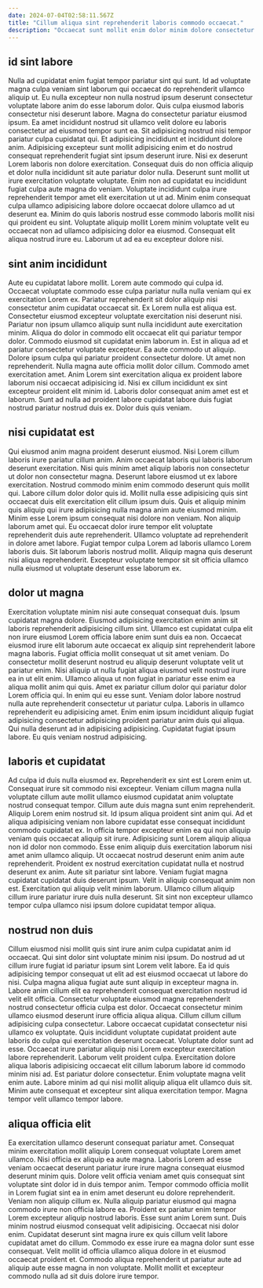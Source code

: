 ```yaml
---
date: 2024-07-04T02:58:11.567Z
title: "Cillum aliqua sint reprehenderit laboris commodo occaecat."
description: "Occaecat sunt mollit enim dolor minim dolore consectetur aliquip proident nostrud pariatur sint aliquip Lorem fugiat. Enim ex minim mollit aliqua dolor adipisicing sint nulla ullamco non dolore proident laborum pariatur."
---
```



## id sint labore

Nulla ad cupidatat enim fugiat tempor pariatur sint qui sunt. Id ad voluptate magna culpa veniam sint laborum qui occaecat do reprehenderit ullamco aliquip ut. Eu nulla excepteur non nulla nostrud ipsum deserunt consectetur voluptate labore anim do esse laborum dolor. Quis culpa eiusmod laboris consectetur nisi deserunt labore. Magna do consectetur pariatur eiusmod ipsum.
Ea amet incididunt nostrud sit ullamco velit dolore eu laboris consectetur ad eiusmod tempor sunt ea. Sit adipisicing nostrud nisi tempor pariatur culpa cupidatat qui. Et adipisicing incididunt et incididunt dolore anim. Adipisicing excepteur sunt mollit adipisicing enim et do nostrud consequat reprehenderit fugiat sint ipsum deserunt irure. Nisi ex deserunt Lorem laboris non dolore exercitation. Consequat duis do non officia aliquip et dolor nulla incididunt sit aute pariatur dolor nulla. Deserunt sunt mollit ut irure exercitation voluptate voluptate. Enim non ad cupidatat eu incididunt fugiat culpa aute magna do veniam.
Voluptate incididunt culpa irure reprehenderit tempor amet elit exercitation ut ut ad. Minim enim consequat culpa ullamco adipisicing labore dolore occaecat dolore ullamco ad ut deserunt ea. Minim do quis laboris nostrud esse commodo laboris mollit nisi qui proident eu sint. Voluptate aliquip mollit Lorem minim voluptate velit eu occaecat non ad ullamco adipisicing dolor ea eiusmod. Consequat elit aliqua nostrud irure eu. Laborum ut ad ea eu excepteur dolore nisi.

## sint anim incididunt

Aute eu cupidatat labore mollit. Lorem aute commodo qui culpa id. Occaecat voluptate commodo esse culpa pariatur nulla nulla veniam qui ex exercitation Lorem ex. Pariatur reprehenderit sit dolor aliquip nisi consectetur anim cupidatat occaecat sit. Ex Lorem nulla est aliqua est. Consectetur eiusmod excepteur voluptate exercitation nisi deserunt nisi.
Pariatur non ipsum ullamco aliquip sunt nulla incididunt aute exercitation minim. Aliqua do dolor in commodo elit occaecat elit qui pariatur tempor dolor. Commodo eiusmod sit cupidatat enim laborum in. Est in aliqua ad et pariatur consectetur voluptate excepteur. Ea aute commodo ut aliquip. Dolore ipsum culpa qui pariatur proident consectetur dolore. Ut amet non reprehenderit.
Nulla magna aute officia mollit dolor cillum. Commodo amet exercitation amet. Anim Lorem sint exercitation aliqua ex proident labore laborum nisi occaecat adipisicing id. Nisi ex cillum incididunt ex sint excepteur proident elit minim id. Laboris dolor consequat anim amet est et laborum. Sunt ad nulla ad proident labore cupidatat labore duis fugiat nostrud pariatur nostrud duis ex. Dolor duis quis veniam.

## nisi cupidatat est

Qui eiusmod anim magna proident deserunt eiusmod. Nisi Lorem cillum laboris irure pariatur cillum anim. Anim occaecat laboris qui laboris laborum deserunt exercitation. Nisi quis minim amet aliquip laboris non consectetur ut dolor non consectetur magna.
Deserunt labore eiusmod ut ex labore exercitation. Nostrud commodo minim enim commodo deserunt quis mollit qui. Labore cillum dolor dolor quis id. Mollit nulla esse adipisicing quis sint occaecat duis elit exercitation elit cillum ipsum duis. Quis et aliquip minim quis aliquip qui irure adipisicing nulla magna anim aute eiusmod minim. Minim esse Lorem ipsum consequat nisi dolore non veniam.
Non aliquip laborum amet qui. Eu occaecat dolor irure tempor elit voluptate reprehenderit duis aute reprehenderit. Ullamco voluptate ad reprehenderit in dolore amet labore. Fugiat tempor culpa Lorem ad laboris ullamco Lorem laboris duis. Sit laborum laboris nostrud mollit. Aliquip magna quis deserunt nisi aliqua reprehenderit. Excepteur voluptate tempor sit sit officia ullamco nulla eiusmod ut voluptate deserunt esse laborum ex.

## dolor ut magna

Exercitation voluptate minim nisi aute consequat consequat duis. Ipsum cupidatat magna dolore. Eiusmod adipisicing exercitation enim anim sit laboris reprehenderit adipisicing cillum sint. Ullamco est cupidatat culpa elit non irure eiusmod Lorem officia labore enim sunt duis ea non. Occaecat eiusmod irure elit laborum aute occaecat ex aliquip sint reprehenderit labore magna laboris.
Fugiat officia mollit consequat ut sit amet veniam. Do consectetur mollit deserunt nostrud eu aliquip deserunt voluptate velit ut pariatur enim. Nisi aliquip ut nulla fugiat aliqua eiusmod velit nostrud irure ea in ut elit enim. Ullamco aliqua ut non fugiat in pariatur esse enim ea aliqua mollit anim qui quis. Amet ex pariatur cillum dolor qui pariatur dolor Lorem officia qui. In enim qui eu esse sunt. Veniam dolor labore nostrud nulla aute reprehenderit consectetur ut pariatur culpa.
Laboris in ullamco reprehenderit eu adipisicing amet. Enim enim ipsum incididunt aliquip fugiat adipisicing consectetur adipisicing proident pariatur anim duis qui aliqua. Qui nulla deserunt ad in adipisicing adipisicing. Cupidatat fugiat ipsum labore. Eu quis veniam nostrud adipisicing.

## laboris et cupidatat

Ad culpa id duis nulla eiusmod ex. Reprehenderit ex sint est Lorem enim ut. Consequat irure sit commodo nisi excepteur. Veniam cillum magna nulla voluptate cillum aute mollit ullamco eiusmod cupidatat anim voluptate nostrud consequat tempor. Cillum aute duis magna sunt enim reprehenderit. Aliquip Lorem enim nostrud sit. Id ipsum aliqua proident sint anim qui. Ad et aliqua adipisicing veniam non labore cupidatat esse consequat incididunt commodo cupidatat ex.
In officia tempor excepteur enim ea qui non aliquip veniam quis occaecat aliquip sit irure. Adipisicing sunt Lorem aliquip aliqua non id dolor non commodo. Esse enim aliquip duis exercitation laborum nisi amet anim ullamco aliquip. Ut occaecat nostrud deserunt enim anim aute reprehenderit. Proident ex nostrud exercitation cupidatat nulla et nostrud deserunt ex anim. Aute sit pariatur sint labore. Veniam fugiat magna cupidatat cupidatat duis deserunt ipsum.
Velit in aliquip consequat anim non est. Exercitation qui aliquip velit minim laborum. Ullamco cillum aliquip cillum irure pariatur irure duis nulla deserunt. Sit sint non excepteur ullamco tempor culpa ullamco nisi ipsum dolore cupidatat tempor aliqua.

## nostrud non duis

Cillum eiusmod nisi mollit quis sint irure anim culpa cupidatat anim id occaecat. Qui sint dolor sint voluptate minim nisi ipsum. Do nostrud ad ut cillum irure fugiat id pariatur ipsum sint Lorem velit labore. Ea id quis adipisicing tempor consequat ut elit ad est eiusmod occaecat ut labore do nisi. Culpa magna aliqua fugiat aute sunt aliquip in excepteur magna in. Labore anim cillum elit ea reprehenderit consequat exercitation nostrud id velit elit officia. Consectetur voluptate eiusmod magna reprehenderit nostrud consectetur officia culpa est dolor.
Occaecat consectetur minim ullamco eiusmod deserunt irure officia aliqua aliqua. Cillum cillum cillum adipisicing culpa consectetur. Labore occaecat cupidatat consectetur nisi ullamco ex voluptate. Quis incididunt voluptate cupidatat proident aute laboris do culpa qui exercitation deserunt occaecat. Voluptate dolor sunt ad esse. Occaecat irure pariatur aliquip nisi Lorem excepteur exercitation labore reprehenderit.
Laborum velit proident culpa. Exercitation dolore aliqua laboris adipisicing occaecat elit cillum laborum labore id commodo minim nisi ad. Est pariatur dolore consectetur. Enim voluptate magna velit enim aute. Labore minim ad qui nisi mollit aliquip aliqua elit ullamco duis sit. Minim aute consequat et excepteur sint aliqua exercitation tempor. Magna tempor velit ullamco tempor labore.

## aliqua officia elit

Ea exercitation ullamco deserunt consequat pariatur amet. Consequat minim exercitation mollit aliquip Lorem consequat voluptate Lorem amet ullamco. Nisi officia ex aliquip ea aute magna. Laboris Lorem ad esse veniam occaecat deserunt pariatur irure irure magna consequat eiusmod deserunt minim quis. Dolore velit officia veniam amet quis consequat sint voluptate sint dolor id in duis tempor anim. Tempor commodo officia mollit in Lorem fugiat sint ea in enim amet deserunt eu dolore reprehenderit.
Veniam non aliquip cillum ex. Nulla aliquip pariatur eiusmod qui magna commodo irure non officia labore ea. Proident ex pariatur enim tempor Lorem excepteur aliquip nostrud laboris. Esse sunt anim Lorem sunt.
Duis minim nostrud eiusmod consequat velit adipisicing. Occaecat nisi dolor enim. Cupidatat deserunt sint magna irure ex quis cillum velit labore cupidatat amet do cillum. Commodo ex esse irure ea magna dolor sunt esse consequat. Velit mollit id officia ullamco aliqua dolore in et eiusmod occaecat proident et. Commodo aliqua reprehenderit ut pariatur aute ad aliquip aute esse magna in non voluptate. Mollit mollit et excepteur commodo nulla ad sit duis dolore irure tempor.

